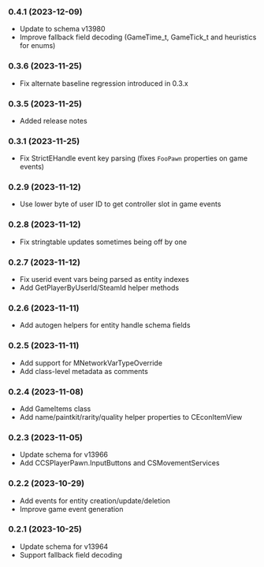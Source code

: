 ### 0.4.1 (2023-12-09)

- Update to schema v13980
- Improve fallback field decoding (GameTime_t, GameTick_t and heuristics for enums)

### 0.3.6 (2023-11-25)

- Fix alternate baseline regression introduced in 0.3.x

### 0.3.5 (2023-11-25)

- Added release notes

### 0.3.1 (2023-11-25)

- Fix StrictEHandle event key parsing (fixes `FooPawn` properties on game events)

### 0.2.9 (2023-11-12)

- Use lower byte of user ID to get controller slot in game events

### 0.2.8 (2023-11-12)

- Fix stringtable updates sometimes being off by one

### 0.2.7 (2023-11-12)

- Fix userid event vars being parsed as entity indexes
- Add GetPlayerByUserId/SteamId helper methods

### 0.2.6 (2023-11-11)

- Add autogen helpers for entity handle schema fields

### 0.2.5 (2023-11-11)

- Add support for MNetworkVarTypeOverride
- Add class-level metadata as comments

### 0.2.4 (2023-11-08)

- Add GameItems class
- Add name/paintkit/rarity/quality helper properties to CEconItemView

### 0.2.3 (2023-11-05)

- Update schema for v13966
- Add CCSPlayerPawn.InputButtons and CSMovementServices

### 0.2.2 (2023-10-29)

- Add events for entity creation/update/deletion
- Improve game event generation

### 0.2.1 (2023-10-25)

- Update schema for v13964
- Support fallback field decoding
